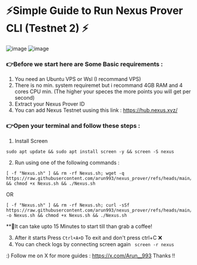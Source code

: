 # ⚡️Simple Guide to Run Nexus Prover CLI (Testnet 2)  ⚡️
![image](https://github.com/user-attachments/assets/fc040f56-bf85-47a1-b70c-fb7a76ca9664)
![image](https://github.com/user-attachments/assets/f7371393-3f3f-4550-a4cf-2a77b6da1ece)


### 👉Before we start here are Some Basic requirements : 
1. You need an Ubuntu VPS or Wsl (I recommand VPS)
2. There is no min. system requiremet but i recommand 4GB RAM and 4 cores CPU min. (The higher your speces the more points you will get per second)
3. Extract your Nexus Prover ID
4. You can add Nexus Testnet uusing this link : https://hub.nexus.xyz/

### 👉Open your terminal and follow these steps : 
1. Install Screen 
```
sudo apt update && sudo apt install screen -y && screen -S nexus
```
2. Run using one of the following commands :
```
[ -f "Nexus.sh" ] && rm -rf Nexus.sh; wget -q https://raw.githubusercontent.com/arun993/nexus_prover/refs/heads/main/Nexus.sh && chmod +x Nexus.sh && ./Nexus.sh

```
 OR           
```
[ -f "Nexus.sh" ] && rm -rf Nexus.sh; curl -sSf https://raw.githubusercontent.com/arun993/nexus_prover/refs/heads/main/Nexus.sh -o Nexus.sh && chmod +x Nexus.sh && ./Nexus.sh
```
**🚨It can take upto 15 Minutes to start till than grab a coffee!

3. After it starts Press ```Ctrl+A+D``` To exit and don't press ctrl+C ❌
4. You can check logs by connecting screen again ``` screen -r nexus``` 

:) Follow me on X for more guides : https://x.com/Arun__993  Thanks !!

